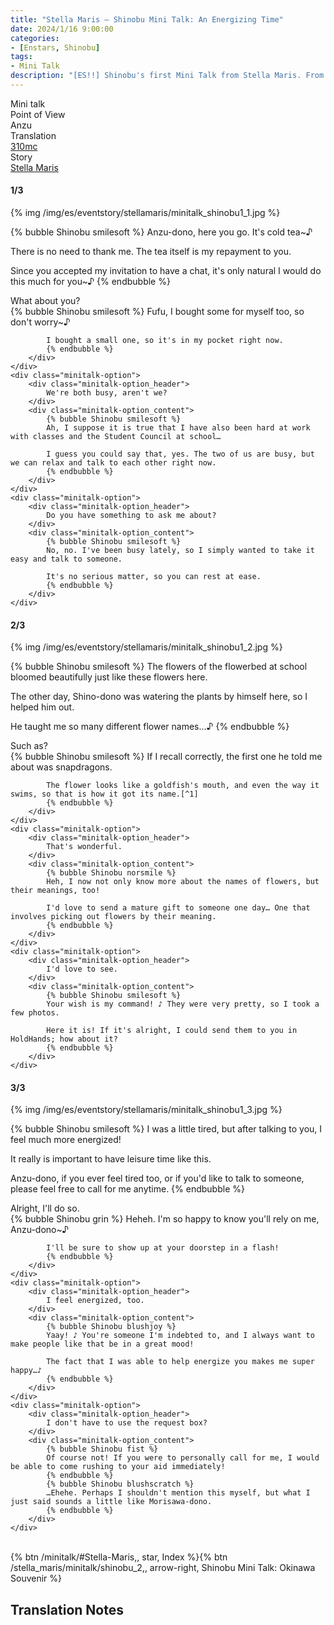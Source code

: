 ```yaml
---
title: "Stella Maris – Shinobu Mini Talk: An Energizing Time"
date: 2024/1/16 9:00:00
categories:
- [Enstars, Shinobu]
tags:
- Mini Talk
description: "[ES!!] Shinobu's first Mini Talk from Stella Maris. From Anzu's POV."
---
```

<div class="three-wrapper" style="--storyColor:#965e7d;--storyColor-rgb:150,94,125;--storyColor-h:326.8;--storyColor-s: 23%;--storyColor-l:47.8%;">
    <div class="info-area">
        <div class="info">
            <div class="info-item characters">
                <div class="label">
                    Mini talk
                </div>
                <div class="value">
								<a href="/categories/Enstars/Shinobu" character="Shinobu"></a>
                </div>
            </div>
            <div class="info-item one">
                <div class="label">
                    Point of View
                </div>
                <div class="value">
                    Anzu
                </div>
            </div>
            <div class="info-item two">
                <div class="label">
                    Translation
                </div>
                <div class="value">
                    <a href="/about">310mc</a>
                </div>
            </div>
            <div class="info-item three">
                <div class="label">
                   Story
                </div>
                <div class="value">
                    <a href="/stella_maris">Stella Maris</a>
                </div>
            </div>
        </div>
    </div>
</div>

<!-- more -->

#### <div mt="rare"></div> 1/3

{% img /img/es/eventstory/stellamaris/minitalk_shinobu1_1.jpg %}

{% bubble Shinobu smilesoft %}
Anzu-dono, here you go. It's cold tea~♪

There is no need to thank me. The tea itself is my repayment to you.

Since you accepted my invitation to have a chat, it's only natural I would do this much for you~♪
{% endbubble %}

<div class="minitalk" character="Anzu">
    <div class="minitalk-option">
        <div class="minitalk-option_header">
            What about you?
        </div>
        <div class="minitalk-option_content">
            {% bubble Shinobu smilesoft %}
            Fufu, I bought some for myself too, so don't worry~♪

            I bought a small one, so it's in my pocket right now.
			{% endbubble %}
        </div>
    </div>
    <div class="minitalk-option">
        <div class="minitalk-option_header">
            We're both busy, aren't we?
        </div>
        <div class="minitalk-option_content">
            {% bubble Shinobu smilesoft %}
            Ah, I suppose it is true that I have also been hard at work with classes and the Student Council at school…

            I guess you could say that, yes. The two of us are busy, but we can relax and talk to each other right now.
			{% endbubble %}
        </div>
    </div>
    <div class="minitalk-option">
        <div class="minitalk-option_header">
            Do you have something to ask me about?
        </div>
        <div class="minitalk-option_content">
            {% bubble Shinobu smilesoft %}
            No, no. I've been busy lately, so I simply wanted to take it easy and talk to someone.

            It's no serious matter, so you can rest at ease.
			{% endbubble %}
        </div>
    </div>
</div>

#### <div mt="rare"></div> 2/3

{% img /img/es/eventstory/stellamaris/minitalk_shinobu1_2.jpg %}

{% bubble Shinobu smilesoft %}
The flowers of the flowerbed at school bloomed beautifully just like these flowers here.

The other day, Shino-dono was watering the plants by himself here, so I helped him out.

He taught me so many different flower names…♪
{% endbubble %}

<div class="minitalk" character="Anzu">
    <div class="minitalk-option">
        <div class="minitalk-option_header">
            Such as?
        </div>
        <div class="minitalk-option_content">
            {% bubble Shinobu smilesoft %}
            If I recall correctly, the first one he told me about was snapdragons.

            The flower looks like a goldfish's mouth, and even the way it swims, so that is how it got its name.[^1]
			{% endbubble %}
        </div>
    </div>
    <div class="minitalk-option">
        <div class="minitalk-option_header">
            That's wonderful.
        </div>
        <div class="minitalk-option_content">
            {% bubble Shinobu norsmile %}
            Heh, I now not only know more about the names of flowers, but their meanings, too!

            I'd love to send a mature gift to someone one day… One that involves picking out flowers by their meaning.
			{% endbubble %}
        </div>
    </div>
    <div class="minitalk-option">
        <div class="minitalk-option_header">
            I'd love to see.
        </div>
        <div class="minitalk-option_content">
            {% bubble Shinobu smilesoft %}
            Your wish is my command! ♪ They were very pretty, so I took a few photos.

            Here it is! If it's alright, I could send them to you in HoldHands; how about it?
			{% endbubble %}
        </div>
    </div>
</div>

#### <div mt="rare"></div> 3/3

{% img /img/es/eventstory/stellamaris/minitalk_shinobu1_3.jpg %}

{% bubble Shinobu smilesoft %}
I was a little tired, but after talking to you, I feel much more energized!

It really is important to have leisure time like this.

Anzu-dono, if you ever feel tired too, or if you'd like to talk to someone, please feel free to call for me anytime.
{% endbubble %}

<div class="minitalk" character="Anzu">
    <div class="minitalk-option">
        <div class="minitalk-option_header">
          Alright, I'll do so.
        </div>
        <div class="minitalk-option_content">
            {% bubble Shinobu grin %}
            Heheh. I'm so happy to know you'll rely on me, Anzu-dono~♪

            I'll be sure to show up at your doorstep in a flash!
			{% endbubble %}
        </div>
    </div>
    <div class="minitalk-option">
        <div class="minitalk-option_header">
            I feel energized, too.
        </div>
        <div class="minitalk-option_content">
            {% bubble Shinobu blushjoy %}
            Yaay! ♪ You're someone I'm indebted to, and I always want to make people like that be in a great mood!

            The fact that I was able to help energize you makes me super happy…♪
			{% endbubble %}
        </div>
    </div>
    <div class="minitalk-option">
        <div class="minitalk-option_header">
            I don't have to use the request box?
        </div>
        <div class="minitalk-option_content">
            {% bubble Shinobu fist %}
            Of course not! If you were to personally call for me, I would be able to come rushing to your aid immediately!
            {% endbubble %}
            {% bubble Shinobu blushscratch %}
            …Ehehe. Perhaps I shouldn't mention this myself, but what I just said sounds a little like Morisawa-dono.
			{% endbubble %}
        </div>
    </div>
</div>
<br>
<div toc>{% btn /minitalk/#Stella-Maris,, star, Index %}{% btn /stella_maris/minitalk/shinobu_2,, arrow-right, Shinobu Mini Talk: Okinawa Souvenir %}</div>


## Translation Notes

[^1]: In Japanese, snapdragons are <em>kingyosou</em>, as in goldfish plant.

